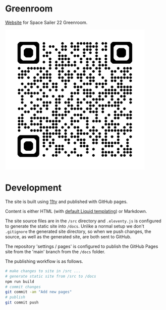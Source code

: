# Greenroom
[Website](https://eggplantpasta.github.io/greenroom/) for Space Sailer 22 Greenroom.

![QR Code Greenroom Pages](src/assets/images/qr_greenroom_pages.png?raw=true "Greenroom Pages")

# Development

The site is built using [11ty](https://www.11ty.dev/) and published with GitHub pages.

Content is either HTML (with [default Liquid templating](https://www.11ty.dev/docs/languages/liquid/)) or Markdown.

The site source files are in the `/src` directory and `.eleventy.js` is configured to generate the static site into `/docs`. Unlike a normal setup we don't `.gitignore` the generated site directory, so when we push changes, the source, as well as the generated site, are both sent to GitHub.

The repository 'settings / pages' is configured to publish the GitHub Pages site from the 'main' branch from the `/docs` folder.

The publishing workflow is as follows.

```sh
# make changes to site in /src ...
# generate static site from /src to /docs
npm run build
# commit changes
git commit -am "Add new pages"
# publish
git commit push
```

